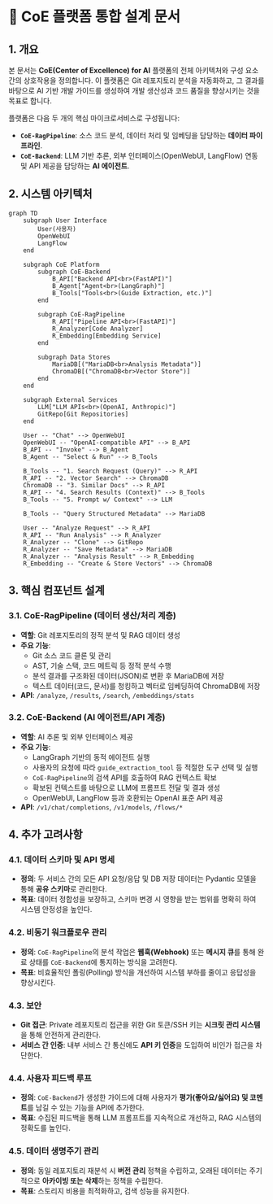 # 🤖 CoE 플랫폼 통합 설계 문서

## 1. 개요

본 문서는 **CoE(Center of Excellence) for AI** 플랫폼의 전체 아키텍처와 구성 요소 간의 상호작용을 정의합니다. 이 플랫폼은 Git 레포지토리 분석을 자동화하고, 그 결과를 바탕으로 AI 기반 개발 가이드를 생성하여 개발 생산성과 코드 품질을 향상시키는 것을 목표로 합니다.

플랫폼은 다음 두 개의 핵심 마이크로서비스로 구성됩니다:
- **`CoE-RagPipeline`**: 소스 코드 분석, 데이터 처리 및 임베딩을 담당하는 **데이터 파이프라인**.
- **`CoE-Backend`**: LLM 기반 추론, 외부 인터페이스(OpenWebUI, LangFlow) 연동 및 API 제공을 담당하는 **AI 에이전트**.

## 2. 시스템 아키텍처

```mermaid
graph TD
    subgraph User Interface
        User(사용자)
        OpenWebUI
        LangFlow
    end

    subgraph CoE Platform
        subgraph CoE-Backend
            B_API["Backend API<br>(FastAPI)"]
            B_Agent["Agent<br>(LangGraph)"]
            B_Tools["Tools<br>(Guide Extraction, etc.)"]
        end

        subgraph CoE-RagPipeline
            R_API["Pipeline API<br>(FastAPI)"]
            R_Analyzer[Code Analyzer]
            R_Embedding[Embedding Service]
        end

        subgraph Data Stores
            MariaDB[("MariaDB<br>Analysis Metadata")]
            ChromaDB[("ChromaDB<br>Vector Store")]
        end
    end

    subgraph External Services
        LLM["LLM APIs<br>(OpenAI, Anthropic)"]
        GitRepo[Git Repositories]
    end

    User -- "Chat" --> OpenWebUI
    OpenWebUI -- "OpenAI-compatible API" --> B_API
    B_API -- "Invoke" --> B_Agent
    B_Agent -- "Select & Run" --> B_Tools
    
    B_Tools -- "1. Search Request (Query)" --> R_API
    R_API -- "2. Vector Search" --> ChromaDB
    ChromaDB -- "3. Similar Docs" --> R_API
    R_API -- "4. Search Results (Context)" --> B_Tools
    B_Tools -- "5. Prompt w/ Context" --> LLM

    B_Tools -- "Query Structured Metadata" --> MariaDB

    User -- "Analyze Request" --> R_API
    R_API -- "Run Analysis" --> R_Analyzer
    R_Analyzer -- "Clone" --> GitRepo
    R_Analyzer -- "Save Metadata" --> MariaDB
    R_Analyzer -- "Analysis Result" --> R_Embedding
    R_Embedding -- "Create & Store Vectors" --> ChromaDB
```

## 3. 핵심 컴포넌트 설계

### 3.1. CoE-RagPipeline (데이터 생산/처리 계층)
- **역할**: Git 레포지토리의 정적 분석 및 RAG 데이터 생성
- **주요 기능**:
  - Git 소스 코드 클론 및 관리
  - AST, 기술 스택, 코드 메트릭 등 정적 분석 수행
  - 분석 결과를 구조화된 데이터(JSON)로 변환 후 MariaDB에 저장
  - 텍스트 데이터(코드, 문서)를 청킹하고 벡터로 임베딩하여 ChromaDB에 저장
- **API**: `/analyze`, `/results`, `/search`, `/embeddings/stats`

### 3.2. CoE-Backend (AI 에이전트/API 계층)
- **역할**: AI 추론 및 외부 인터페이스 제공
- **주요 기능**:
  - LangGraph 기반의 동적 에이전트 실행
  - 사용자의 요청에 따라 `guide_extraction_tool` 등 적절한 도구 선택 및 실행
  - `CoE-RagPipeline`의 검색 API를 호출하여 RAG 컨텍스트 확보
  - 확보된 컨텍스트를 바탕으로 LLM에 프롬프트 전달 및 결과 생성
  - OpenWebUI, LangFlow 등과 호환되는 OpenAI 표준 API 제공
- **API**: `/v1/chat/completions`, `/v1/models`, `/flows/*`

## 4. 추가 고려사항

### 4.1. 데이터 스키마 및 API 명세
- **정의**: 두 서비스 간의 모든 API 요청/응답 및 DB 저장 데이터는 Pydantic 모델을 통해 **공유 스키마**로 관리한다.
- **목표**: 데이터 정합성을 보장하고, 스키마 변경 시 영향을 받는 범위를 명확히 하여 시스템 안정성을 높인다.

### 4.2. 비동기 워크플로우 관리
- **정의**: `CoE-RagPipeline`의 분석 작업은 **웹훅(Webhook)** 또는 **메시지 큐**를 통해 완료 상태를 `CoE-Backend`에 통지하는 방식을 고려한다.
- **목표**: 비효율적인 폴링(Polling) 방식을 개선하여 시스템 부하를 줄이고 응답성을 향상시킨다.

### 4.3. 보안
- **Git 접근**: Private 레포지토리 접근을 위한 Git 토큰/SSH 키는 **시크릿 관리 시스템**을 통해 안전하게 관리한다.
- **서비스 간 인증**: 내부 서비스 간 통신에도 **API 키 인증**을 도입하여 비인가 접근을 차단한다.

### 4.4. 사용자 피드백 루프
- **정의**: `CoE-Backend`가 생성한 가이드에 대해 사용자가 **평가(좋아요/싫어요) 및 코멘트**를 남길 수 있는 기능을 API에 추가한다.
- **목표**: 수집된 피드백을 통해 LLM 프롬프트를 지속적으로 개선하고, RAG 시스템의 정확도를 높인다.

### 4.5. 데이터 생명주기 관리
- **정의**: 동일 레포지토리 재분석 시 **버전 관리** 정책을 수립하고, 오래된 데이터는 주기적으로 **아카이빙 또는 삭제**하는 정책을 수립한다.
- **목표**: 스토리지 비용을 최적화하고, 검색 성능을 유지한다.